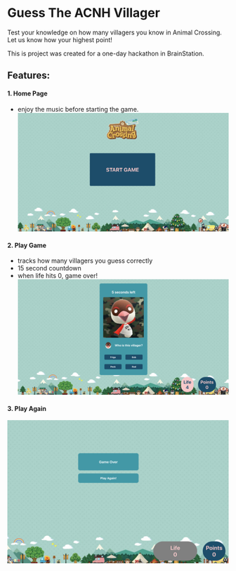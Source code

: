# Guess The ACNH Villager

Test your knowledge on how many villagers you know in Animal Crossing. 
Let us know how your highest point!

This is project was created for a one-day hackathon in BrainStation.

## Features:
#### 1. Home Page
   - enjoy the music before starting the game.
![Home Page](./screenshots/Home.png)

#### 2. Play Game
   - tracks how many villagers you guess correctly
   - 15 second countdown
   - when life hits 0, game over!
![Play Game](./screenshots/Game.png)

#### 3. Play Again
![Play Again](./screenshots/Over.png)